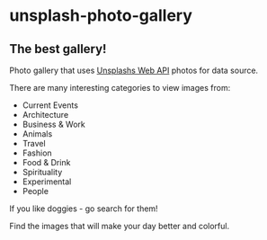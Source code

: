 # unsplash-photo-gallery

## The best gallery!

Photo gallery that uses [Unsplashs Web API](https://unsplash.com/) photos for data source.

There are many interesting categories to view images from:

* Current Events
* Architecture
* Business & Work
* Animals
* Travel
* Fashion
* Food & Drink
* Spirituality
* Experimental
* People

If you like doggies - go search for them!

Find the images that will make your day better and colorful.


